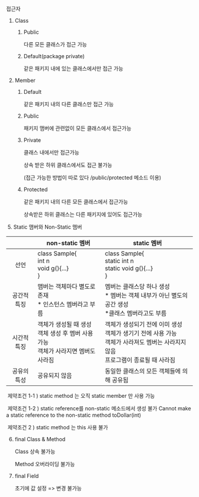 접근자

1. Class

   1. Public

      다른 모든 클래스가 접근 가능

   2. Default(package private)

      같은 패키지 내에 있는 클래스에서만 접근 가능

   

2. Member

   1. Default

      같은 패키지 내의 다른 클래스만 접근 가능

   2. Public

      패키지 맴버에 관련없이 모든 클래스에서 접근가능

   3. Private

      클래스 내에서만 접근가능

      상속 받은 하위 클래스에서도 접근 불가능

      (접근 가능한 방법이 따로 있다  /public/protected  메소드 이용)

   4. Protected

      같은 패키지 내의 다른 모든 클래스에서 접근가능

      상속받은 하위 클래스는 다른 패키지에 있어도 접근가능



​		5. Static 맴버와 Non-Static 맴버	

|             | non-static 멤버                                              | static 멤버                                                  |
| :---------: | ------------------------------------------------------------ | ------------------------------------------------------------ |
|    선언     | class Sample{<br />  int n<br />  void g(){...}<br />}       | class Sample{<br />  static int n<br />  static void g(){...}<br />} |
| 공간적 특징 | 맴버는 객체마다 별도로 존재<br />* 인스턴스 멤버라고 부름    | 멤버는 클래스당 하나 생성<br />* 멤버는 객체 내부가 아닌 별도의 공간 생성<br />*클래스 멤버라고도 부름 |
| 시간적 특징 | 객체가 생성될 때 생성<br />객체 생성 후 멤버 사용 가능<br />객체가 사라지면 멤버도 사라짐<br /> | 객체가 생성되기 전에 이미 생성<br />객체가 생기기 전에 사용 가능<br />객체가 사라져도 멤버는 사라지지 않음<br />프로그램이 종료될 때 사라짐 |
| 공유의 특성 | 공유되지 않음                                                | 동일한 클래스의 모든 객체들에 의해 공유됨                    |

​			제약조건 1-1 ) static method 는 오직 static member 만 사용 가능

​			제약조건 1-2 ) static reference를 non-static 메소드에서 생성 불가
​							Cannot make a static reference to the non-static method toDollar(int)

​			제약조건 2 )  static method 는 this 사용 불가



6. final Class & Method

   Class 상속 불가능

   Method 오버라이딩 불가능

7. final Field

   초기에 값 설정 => 변경 불가능



